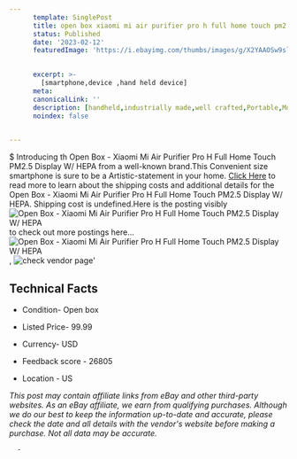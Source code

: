 ```yaml
---
      template: SinglePost
      title: open box xiaomi mi air purifier pro h full home touch pm2 5 display w hepa
      status: Published
      date: '2023-02-12'
      featuredImage: 'https://i.ebayimg.com/thumbs/images/g/X2YAAOSw9sliVQQS/s-l225.jpg'
       

      excerpt: >-
        [smartphone,device ,hand held device]
      meta:
      canonicalLink: ''
      description: [handheld,industrially made,well crafted,Portable,Mobile,Compact,Convenient,Lightweight,Maneuverable,Man-portable,Miniature,Carriable,Hand-held,Light,Holdable,Transportable,Mobile device,Pocket-sized,On-the-go,Wireless,Cordless,Compact size,Convenient size, smartphone,device ,hand held device]
      noindex: false
      

---
```

$
      Introducing th Open Box - Xiaomi Mi Air Purifier Pro H Full Home Touch PM2.5 Display W/ HEPA from a well-known brand.This Convenient size smartphone is sure to be a Artistic-statement in your home. [Click Here](https://www.ebay.com/itm/304780978546?hash=item46f65ca972%3Ag%3AX2YAAOSw9sliVQQS&mkevt=1&mkcid=1&mkrid=711-53200-19255-0&campid=%253CePNCampaignId%253E&customid=%253CreferenceId%253E&toolid=10049) to read more to learn about the shipping costs and additional details for the Open Box - Xiaomi Mi Air Purifier Pro H Full Home Touch PM2.5 Display W/ HEPA. Shipping cost is undefined.Here is the posting visibly ![Open Box - Xiaomi Mi Air Purifier Pro H Full Home Touch PM2.5 Display W/ HEPA](https://i.ebayimg.com/thumbs/images/g/X2YAAOSw9sliVQQS/s-l225.jpg) to check out more postings here... ![Open Box - Xiaomi Mi Air Purifier Pro H Full Home Touch PM2.5 Display W/ HEPA](https://i.ebayimg.com/images/g/X2YAAOSw9sliVQQS/s-l960.jpg), ![check vendor page](https://origin-galleryplus.ebayimg.com/ws/web/304780978546_2_0_1/225x225.jpg,https://origin-galleryplus.ebayimg.com/ws/web/304780978546_3_0_1/225x225.jpg,https://origin-galleryplus.ebayimg.com/ws/web/304780978546_4_0_1/225x225.jpg,https://origin-galleryplus.ebayimg.com/ws/web/304780978546_5_0_1/225x225.jpg)'

      

 ## Technical Facts 



     
      

 - Condition- Open box 


      

 - Listed Price- 99.99 


      

 - Currency- USD 


      

 - Feedback score - 26805 


      

 - Location - US 


      
      

 *_This post may contain affiliate links from eBay and other third-party websites. As an eBay affiliate, we earn from qualifying purchases. Although we do our best to keep the information up-to-date and accurate, please check the date and all details with the vendor's website before making a purchase. Not all data may be accurate._*




      -

